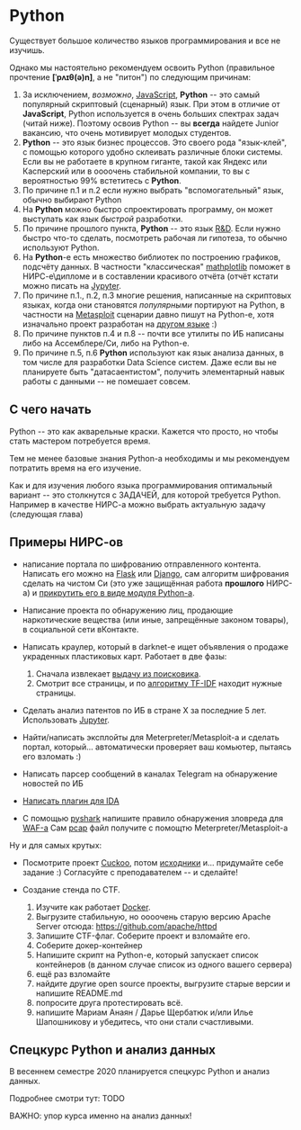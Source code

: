 # Python

Существует большое количество языков программирования и все не изучишь. 

Однако мы настоятельно рекомендуем освоить Python 
(правильное прочтение **[ˈpʌɪθ(ə)n]**, а не "питон")
по следующим причинам:

1. За исключением, *возможно*, [JavaScript](https://ru.wikipedia.org/wiki/JavaScript), 
**Python** -- это самый популярный скриптовый (сценарный) язык.
При этом в отличие от **JavaScript**, 
Python используется в очень больших спектрах задач
(читай ниже). 
Поэтому освоив Python -- вы **всегда** найдете Junior вакансию,
что очень мотивирует молодых студентов.
1. **Python** -- это язык бизнес процессов.
Это своего рода "язык-клей", с помощью которого удобно склеивать
различные блоки системы. Если вы не работаете в крупном гиганте, 
такой как Яндекс или Касперский или в оооочень стабильной компании,
то вы с вероятностью 99% встетитесь с **Python**.
1. По причине п.1 и п.2 
если нужно выбрать "вспомогательный" язык, обычно выбирают Python
1. На **Python** можно быстро спроектировать программу, 
он может выступать как язык *быстрой* разработки.
1. По причине прошлого пункта, **Python** -- это язык [R&D](https://ru.wikipedia.org/wiki/%D0%9D%D0%98%D0%9E%D0%9A%D0%A0).
Если нужно быстро что-то сделать, посмотреть рабочая ли гипотеза, 
то обычно используют Python. 
1. На **Python**-е есть множество библиотек по построению 
графиков, подсчёту данных. 
В частности "классическая" [mathplotlib](https://matplotlib.org/gallery/index.html)
поможет в НИРС-е\дипломе и в составлении красивого отчёта
(отчёт кстати можно писать на [Jypyter](https://jupyter.org/). 
1. По причине п.1., п.2, п.3 многие решения, написанные на скриптовых языках,
когда они становятся *популярными* портируют на Python, 
в частности на [Metasploit](https://www.metasploit.com/get-started)
сценарии давно пишут на Python-е, хотя изначально проект разработан на [другом языке](https://en.wikibooks.org/wiki/Metasploit/WritingWindowsExploit) :)
1. По причине пунктов п.4 и п.8 -- почти все утилиты по ИБ 
написаны либо на Ассемблере/Си, либо на Python-е. 
1. По причине п.5, п.6 **Python**
используют как язык анализа данных, в том числе 
для разработки Data Science систем.
Даже если вы не планируете быть "датасаентистом",
получить элементарный навык работы с данными -- не помешает совсем.

## С чего начать

Python -- это как акварельные краски. 
Кажется что просто, но чтобы стать мастером потребуется время.

Тем не менее базовые знания Python-а необходимы и мы рекомендуем 
потратить время на его изучение. 

Как и для изучения любого языка программирования
оптимальный вариант -- это столкнутся с ЗАДАЧЕЙ, для 
которой требуется Python. 
Например в качестве НИРС-а можно выбрать 
актуальную задачу 
(следующая глава)

## Примеры НИРС-ов

*  написание портала по шифрованию отправленного контента. 
Написать его можно на 
[Flask](https://palletsprojects.com/p/flask/) 
или 
[Django](https://www.djangoproject.com/),
сам алгоритм шифрования сделать на чистом Си 
(это уже защищённая работа **прошлого** НИРС-а)
и 
[прикрутить его в виде модуля Python-а](https://realpython.com/build-python-c-extension-module/).

* Написание проекта по обнаружению 
лиц, продающие наркотические вещества 
(или иные, запрещённые законом товары),
в социальной сети вКонтакте.

* Написать краулер, который в darknet-е  ищет объявления
о продаже украденных пластиковых карт.
Работает в две фазы:
  1. Сначала извлекает [выдачу из поисковика](https://duckduckgo.com/?q=%D0%9A%D1%83%D0%BF%D0%B8%D1%82%D1%8C+%D1%81%D0%B1%D0%B5%D1%80%D0%B1%D0%B0%D0%BD%D0%BA%D0%BE%D0%B2%D1%81%D0%BA%D0%B8%D0%B5+%D0%BA%D0%B0%D1%80%D1%82%D1%8B&t=h_&ia=web).
  1. Смотрит все страницы, и по [алгоритму TF-IDF](https://ru.wikipedia.org/wiki/TF-IDF) находит нужные страницы.

* Сделать анализ патентов по ИБ в стране Х за последние 5 лет. 
Использовать [Jupyter](https://jupyter.org/).


* Найти/написать эксплойты для Meterpreter/Metasploit-а
и сделать портал, который... автоматически проверяет ваш комьютер,
пытаясь его взломать :)

* Написать парсер сообщений в каналах Telegram на 
обнаружение новостей по ИБ

* [Написать плагин для IDA](https://xakep.ru/2011/06/23/55780/#toc05.)

* С помощью [pyshark](https://kiminewt.github.io/pyshark/)
напишите правило обнаружения зловреда для [WAF-а](https://ru.wikipedia.org/wiki/%D0%A4%D0%B0%D0%B9%D1%80%D0%B2%D0%BE%D0%BB_%D0%B2%D0%B5%D0%B1-%D0%BF%D1%80%D0%B8%D0%BB%D0%BE%D0%B6%D0%B5%D0%BD%D0%B8%D0%B9)
Сам [pcap](https://ru.wikipedia.org/wiki/Pcap) файл получите с помощтю Meterpreter/Metasploit-а

Ну и для самых крутых:

* Посмотрите проект [Cuckoo](https://cuckoosandbox.org/download),
потом [исходники](https://github.com/cuckoosandbox)
и... придумайте себе задание :) Согласуйте с преподавателем -- и сделайте!

* Создание стенда по CTF.
  1. Изучите как работает [Docker](https://www.docker.com/).
  1. Выгрузите стабильную, но оооочень старую версию
Apache Server отсюда: https://github.com/apache/httpd
  1. Запишите CTF-флаг. Соберите проект и взломайте его.
  1. Соберите докер-контейнер
  1. Напишите скрипт на Python-е, который запускает список контейнеров 
  (в данном случае список из одного вашего сервера)
  1. ещё раз взломайте
  1. найдите другие open source проекты, выгрузите старые версии и напишите README.md
  1. попросите друга протестировать всё.
  1. напишите Мариам Анаян / Дарье Щербатюк и/или Илье Шапошникову и убедитесь, что они стали счастливыми.

## Спецкурс Python и анализ данных

В весеннем семестре 2020 планируется спецкурс
Python и анализ данных.

Подробнее смотри тут: TODO

ВАЖНО: упор курса именно на анализ данных!